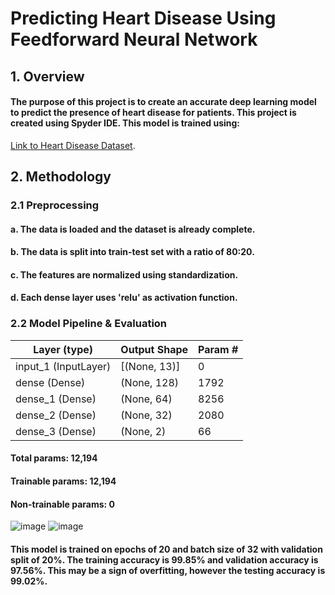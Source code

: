# **Predicting Heart Disease Using Feedforward Neural Network**
## **1. Overview**
#### The purpose of this project is to create an accurate deep learning model to predict the presence of heart disease for patients. This project is created using Spyder IDE. This model is trained using:
[Link to Heart Disease Dataset](https://www.kaggle.com/datasets/johnsmith88/heart-disease-dataset).

## **2. Methodology**
### 2.1 Preprocessing
#### a. The data is loaded and the dataset is already complete.
#### b. The data is split into train-test set with a ratio of 80:20.
#### c. The features are normalized using standardization.
#### d. Each dense layer uses 'relu' as activation function.

### 2.2 Model Pipeline & Evaluation

 | Layer (type) | Output Shape | Param # |
 | --- | --- | --- |
 | input_1 (InputLayer) | [(None, 13)] | 0 |                                                                
 | dense (Dense) | (None, 128) | 1792 |   
 | dense_1 (Dense) | (None, 64) | 8256 |
 | dense_2 (Dense) | (None, 32) | 2080 |
 | dense_3 (Dense) | (None, 2) | 66 |

#### Total params: 12,194
#### Trainable params: 12,194
#### Non-trainable params: 0

![image](https://user-images.githubusercontent.com/82880708/180780568-3232e302-7300-4477-84f6-421261d7e5be.png)
![image](https://user-images.githubusercontent.com/82880708/180780586-4df02159-a186-4796-846b-8fbf06e8a076.png)


#### This model is trained on epochs of 20 and batch size of 32 with validation split of 20%. The training accuracy is 99.85% and validation accuracy is 97.56%. This may be a sign of overfitting, however the testing accuracy is 99.02%.
